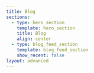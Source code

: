 ```yaml
---
title: Blog
sections:
  - type: hero_section
    template: hero_section
    title: Blog
    align: center
  - type: blog_feed_section
    template: blog_feed_section
    show_recent: false
layout: advanced
---
```

